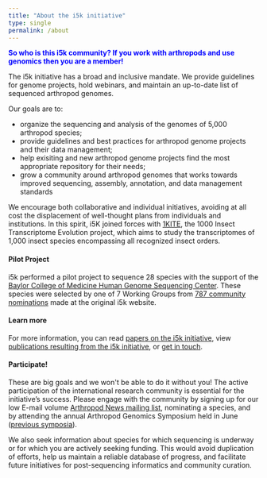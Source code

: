 ```yaml
---
title: "About the i5k initiative"
type: single
permalink: /about
---
```

**<span style="color:blue">So who is this i5k community?  If you work with arthropods and use genomics then you are a member!</span>**

The i5k initiative has a broad and inclusive mandate.  We provide guidelines for genome projects, hold webinars, and maintain an up-to-date list of sequenced arthropod genomes. 

Our goals are to:

* organize the sequencing and analysis of the genomes of 5,000 arthropod species;
* provide guidelines and best practices for arthropod genome projects and their data management;
* help exisiting and new arthropod genome projects find the most appropriate repository for their needs;
* grow a community around arthropod genomes that works towards improved sequencing, assembly, annotation, and data management standards

We encourage both collaborative and individual initiatives, avoiding at all cost the displacement of well-thought plans from individuals and institutions. In this spirit, i5K joined forces with [1KITE](http://1kite.org), the 1000 Insect Transcriptome Evolution project, which aims to study the transcriptomes of 1,000 insect species encompassing all recognized insect orders.

#### Pilot Project
i5k performed a pilot project to sequence 28 species with the support of the [Baylor College of Medicine Human Genome Sequencing Center](https://www.hgsc.bcm.edu/arthropods/i5k). These species were selected by one of 7 Working Groups from [787 community nominations](legacy_i5k_nominations) made at the original i5k website. 

#### Learn more
For more information, you can read [papers on the i5k initiative](/publications), view [publications resulting from the i5k initiative](/publications), or [get in touch](/contact).

#### Participate!
These are big goals and we won't be able to do it without you!  The active participation of the international research community is essential for the initiative’s success. Please engage with the community by signing up for our low E-mail volume [Arthropod News mailing list](https://listserv.ksu.edu/?SUBED1=ARTHROPODNEWS&A=1), nominating a species, and by attending the annual Arthropod Genomics Symposium held in June ([previous symposia](http://globalhealth.nd.edu/10th-annual-arthropod-genomics-symposium/previous-symposia/)). 

We also seek information about species for which sequencing is underway or for which you are actively seeking funding. This would avoid duplication of efforts, help us maintain a reliable database of progress, and facilitate future initiatives for post-sequencing informatics and community curation.
